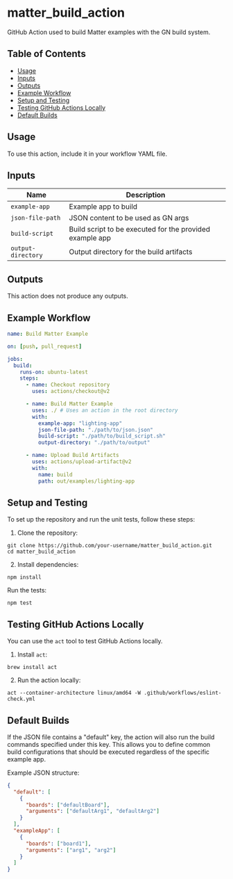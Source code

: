 # matter_build_action

GitHub Action used to build Matter examples with the GN build system.

## Table of Contents

- [Usage](#usage)
- [Inputs](#inputs)
- [Outputs](#outputs)
- [Example Workflow](#example-workflow)
- [Setup and Testing](#setup-and-testing)
- [Testing GitHub Actions Locally](#testing-github-actions-locally)
- [Default Builds](#default-builds)

## Usage

To use this action, include it in your workflow YAML file.

## Inputs

| Name               | Description                                              |
| ------------------ | -------------------------------------------------------- |
| `example-app`      | Example app to build                                     |
| `json-file-path`   | JSON content to be used as GN args                       |
| `build-script`     | Build script to be executed for the provided example app |
| `output-directory` | Output directory for the build artifacts                 |

## Outputs

This action does not produce any outputs.

## Example Workflow

```yaml
name: Build Matter Example

on: [push, pull_request]

jobs:
  build:
    runs-on: ubuntu-latest
    steps:
      - name: Checkout repository
        uses: actions/checkout@v2

      - name: Build Matter Example
        uses: ./ # Uses an action in the root directory
        with:
          example-app: "lighting-app"
          json-file-path: "./path/to/json.json"
          build-script: "./path/to/build_script.sh"
          output-directory: "./path/to/output"

      - name: Upload Build Artifacts
        uses: actions/upload-artifact@v2
        with:
          name: build
          path: out/examples/lighting-app
```

## Setup and Testing

To set up the repository and run the unit tests, follow these steps:

1. Clone the repository:

```
git clone https://github.com/your-username/matter_build_action.git
cd matter_build_action
```

2. Install dependencies:

```
npm install
```

Run the tests:

```
npm test
```

## Testing GitHub Actions Locally

You can use the `act` tool to test GitHub Actions locally.

1. Install `act`:

```
brew install act
```

2. Run the action locally:

```
act --container-architecture linux/amd64 -W .github/workflows/eslint-check.yml
```

## Default Builds

If the JSON file contains a "default" key, the action will also run the build commands specified under this key. This allows you to define common build configurations that should be executed regardless of the specific example app.

Example JSON structure:

```json
{
  "default": [
    {
      "boards": ["defaultBoard"],
      "arguments": ["defaultArg1", "defaultArg2"]
    }
  ],
  "exampleApp": [
    {
      "boards": ["board1"],
      "arguments": ["arg1", "arg2"]
    }
  ]
}
```
